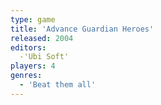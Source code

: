 ```yaml
---
type: game
title: 'Advance Guardian Heroes'
released: 2004
editors: 
  -'Ubi Soft'
players: 4
genres:
  - 'Beat them all'
---
```

